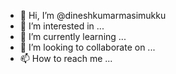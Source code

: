 - 👋 Hi, I’m @dineshkumarmasimukku
- 👀 I’m interested in ...
- 🌱 I’m currently learning ...
- 💞️ I’m looking to collaborate on ...
- 📫 How to reach me ...

<!---
dineshkumarmasimukku/dineshkumarmasimukku is a ✨ special ✨ repository because its `README.md` (this file) appears on your GitHub profile.
You can click the Preview link to take a look at your changes.--->
